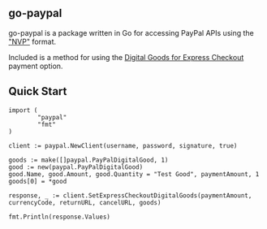 go-paypal
---

go-paypal is a package written in Go for accessing PayPal APIs using the ["NVP"](https://cms.paypal.com/us/cgi-bin/?cmd=_render-content&content_ID=developer/e_howto_api_nvp_NVPAPIOverview#id09C2F0G0C7U) format.

Included is a method for using the [Digital Goods for Express Checkout](https://cms.paypal.com/us/cgi-bin/?cmd=_render-content&content_ID=developer/e_howto_api_IntegratingExpressCheckoutDG) payment option.

Quick Start
---
	import (
			"paypal"
			"fmt"
	)
	
	client := paypal.NewClient(username, password, signature, true)
	
	goods := make([]paypal.PayPalDigitalGood, 1)
	good := new(paypal.PayPalDigitalGood)
	good.Name, good.Amount, good.Quantity = "Test Good", paymentAmount, 1
	goods[0] = *good
	
	response, _ := client.SetExpressCheckoutDigitalGoods(paymentAmount, currencyCode, returnURL, cancelURL, goods)
	
	fmt.Println(response.Values)
